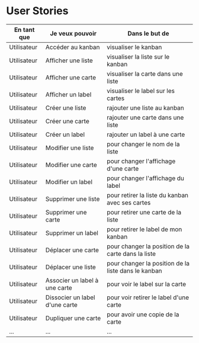 # User Stories

|En tant que|Je veux pouvoir| Dans le but de|
|---|---|---|
|Utilisateur| Accéder au kanban | visualiser le kanban|
|Utilisateur| Afficher une liste| visualiser la liste sur le kanban|
|Utilisateur| Afficher une carte | visualiser la carte dans une liste|
|Utilisateur| Afficher un label | visualiser le label sur les cartes|
|Utilisateur| Créer une liste| rajouter une liste au kanban|
|Utilisateur| Créer une carte | rajouter une carte dans une liste|
|Utilisateur| Créer un label | rajouter un label à une carte|
|Utilisateur| Modifier une liste| pour changer le nom de la liste|
|Utilisateur| Modifier une carte | pour changer l'affichage d'une carte|
|Utilisateur| Modifier un label | pour changer l'affichage du label|
|Utilisateur| Supprimer une liste| pour retirer la liste du kanban avec ses cartes|
|Utilisateur| Supprimer une carte | pour retirer une carte de la liste|
|Utilisateur| Supprimer un label | pour retirer le label de mon kanban|
|Utilisateur| Déplacer une carte | pour changer la position de la carte dans la liste|
|Utilisateur| Déplacer une liste | pour changer la position de la liste dans le kanban|
|Utilisateur| Associer un label à une carte | pour voir le label sur la carte|
|Utilisateur| Dissocier un label d'une carte | pour voir retirer le label d'une carte|
|Utilisateur| Dupliquer une carte | pour avoir une copie de la carte|
|...|...|...|
